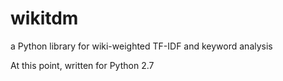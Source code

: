 # wikitdm
a Python library for wiki-weighted TF-IDF and keyword analysis

At this point, written for Python 2.7
